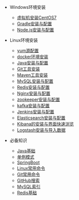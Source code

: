 - Windows环境安装
  - [虚拟机安装CentOS7](article/环境安装/虚拟机安装CentOS7.md)
  - [Gradle安装与配置](article/环境安装/Gradle安装与配置.md)
  - [Node.js安装与配置](article/环境安装/Node.js压缩版安装与配置.md)
- Linux环境安装
  - [yum源配置](article/环境安装/yum源配置.md)
  - [docker环境安装](article/环境安装/docker.md)
  - [Java安装与配置](article/环境安装/Java安装与配置.md)
  - [Git工具安装](article/环境安装/Git工具安装.md)
  - [Maven工具安装](article/环境安装/CentOS7安装Maven.md)
  - [MySQL安装与配置](article/环境安装/MySQL安装与配置.md)
  - [Redis安装与配置](article/环境安装/Redis安装与配置.md)
  - [Nginx安装与配置](article/环境安装/Nginx安装与配置.md)
  - [zookeeper安装与配置](article/环境安装/zookeeper安装与配置.md)
  - [kafka安装与配置](article/环境安装/kafka安装与配置.md)
  - [Jenkins安装与配置](article/环境安装/jenkins安装与配置.md)
  - [Elasticsearch安装与配置](article/环境安装/Elasticsearch安装与配置.md)
  - [Kibana的安装与界面快速浏览](article/环境安装/Kibana的安装与界面快速浏览.md)
  - [Logstash安装与导入数据](article/环境安装/Logstash安装与导入数据.md)
- 必备知识

  - [Java基础](article/必备知识/Java基础.md)
  - [单例模式](article/必备知识/单例模式.md)
  - [SpringBoot](article/必备知识/springboot.md)
  - [Linux常用命令](article/必备知识/Linux常用命令.md)
  - [Git常用命令](article/必备知识/Git常用命令.md)
  - [GitHub搜索](article/必备知识/GitHub搜索.md)
  - [MySQL索引](article/必备知识/MySQL索引.md)
  - [Redis基础](article/必备知识/Redis基础.md)